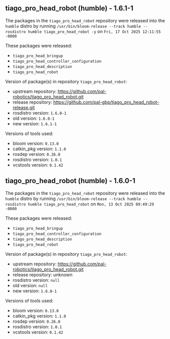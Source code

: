 ## tiago_pro_head_robot (humble) - 1.6.1-1

The packages in the `tiago_pro_head_robot` repository were released into the `humble` distro by running `/usr/bin/bloom-release --track humble --rosdistro humble tiago_pro_head_robot -y` on `Fri, 17 Oct 2025 12:11:55 -0000`

These packages were released:
- `tiago_pro_head_bringup`
- `tiago_pro_head_controller_configuration`
- `tiago_pro_head_description`
- `tiago_pro_head_robot`

Version of package(s) in repository `tiago_pro_head_robot`:

- upstream repository: https://github.com/pal-robotics/tiago_pro_head_robot.git
- release repository: https://github.com/pal-gbp/tiago_pro_head_robot-release.git
- rosdistro version: `1.6.0-1`
- old version: `1.6.0-1`
- new version: `1.6.1-1`

Versions of tools used:

- bloom version: `0.13.0`
- catkin_pkg version: `1.1.0`
- rosdep version: `0.26.0`
- rosdistro version: `1.0.1`
- vcstools version: `0.1.42`


## tiago_pro_head_robot (humble) - 1.6.0-1

The packages in the `tiago_pro_head_robot` repository were released into the `humble` distro by running `/usr/bin/bloom-release --track humble --rosdistro humble tiago_pro_head_robot` on `Mon, 13 Oct 2025 09:49:29 -0000`

These packages were released:
- `tiago_pro_head_bringup`
- `tiago_pro_head_controller_configuration`
- `tiago_pro_head_description`
- `tiago_pro_head_robot`

Version of package(s) in repository `tiago_pro_head_robot`:

- upstream repository: https://github.com/pal-robotics/tiago_pro_head_robot.git
- release repository: unknown
- rosdistro version: `null`
- old version: `null`
- new version: `1.6.0-1`

Versions of tools used:

- bloom version: `0.13.0`
- catkin_pkg version: `1.1.0`
- rosdep version: `0.26.0`
- rosdistro version: `1.0.1`
- vcstools version: `0.1.42`


